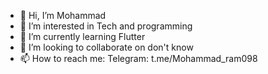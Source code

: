 - 👋 Hi, I’m Mohammad
- 👀 I’m interested in Tech and programming
- 🌱 I’m currently learning Flutter 
- 💞️ I’m looking to collaborate on don't know
- 📫 How to reach me: Telegram: t.me/Mohammad_ram098

<!---
Mammad3861/Mammad3861 is a ✨ special ✨ repository because its `README.md` (this file) appears on your GitHub profile.
You can click the Preview link to take a look at your changes.
--->
